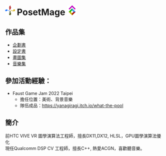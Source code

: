 # <img src="/Icon/Design/4Element.svg" Height="32" /> PosetMage <img src="/Icon/Transparent/POM.png" Height="32" />

## 作品集
* [企劃書](https://github.com/posetmage/-app-)
* [設定書](https://posetmage.github.io)
* [畫圖集](https://www.facebook.com/QuantumNecro)
* [音樂集](https://www.youtube.com/channel/UCQhCYqt0yghYYOx2lysvjaQ)

## 參加活動經驗：
* Faust Game Jam 2022 Taipei
  * 擔任位置：美術、背景音樂
  * 隊伍成品：https://yanagiragi.itch.io/what-the-pool

## 簡介
前HTC VIVE VR 圖學演算法工程師，擅長DX11,DX12, HLSL，GPU圖學演算法優化  
現任Qualcomm DSP CV 工程師，擅長C++, 
熱愛ACGN，喜歡聽音樂。
